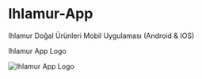 # Ihlamur-App
Ihlamur Doğal Ürünleri Mobil Uygulaması (Android & IOS)

Ihlamur App Logo

![Ihlamur App Logo](https://user-images.githubusercontent.com/84927381/178578360-7e7df99c-1f96-4658-b2ca-23982d227aff.png)
